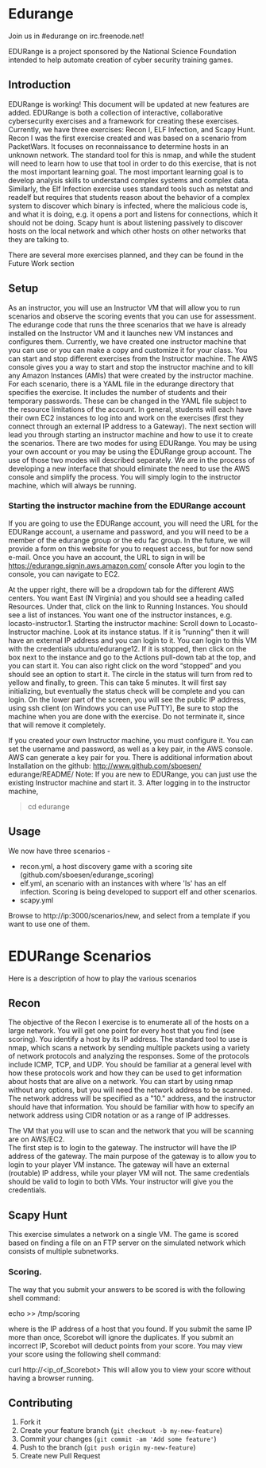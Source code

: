 # Edurange

Join us in #edurange on irc.freenode.net!

EDURange is a project sponsored by the National Science Foundation intended to help automate creation of cyber security training games.
## Introduction
EDURange is working!  This document will be updated at new features are added.  EDURange is both a collection of interactive, collaborative cybersecurity exercises and a framework for creating these exercises. Currently, we have
three exercises: Recon I, ELF Infection, and Scapy Hunt. Recon I was the first exercise created and was based on a scenario
from PacketWars. It focuses on reconnaissance to determine hosts in an unknown network. The standard
tool for this is nmap, and while the student will need to learn how to use that tool in order to do this exercise,
that is not the most important learning goal. The most important learning goal is to develop analysis skills to understand complex systems and complex data. Similarly, the Elf Infection exercise uses standard tools
such as netstat and readelf but requires that students reason about the behavior of a complex system to discover which
binary is infected, where the malicious code is, and what it is doing, e.g. it opens a port and listens for connections, which it should not be doing. Scapy hunt is about listening passively to discover hosts on
the local network and which other hosts on other networks that they are talking to.

There are several more exercises planned, and they can be found in the Future Work section

## Setup

As an instructor, you will use an Instructor VM that will allow you to run scenarios and observe the scoring
events that you can use for assessment. The edurange code that runs the three scenarios that we have is
already installed on the Instructor VM and it launches new VM instances and configures them. Currently,
we have created one instructor machine that you can use or you can make a copy and customize it for your
class. You can start and stop different exercises from the Instructor machine. The AWS console gives you
a way to start and stop the instructor machine and to kill any Amazon Instances (AMIs) that were created
by the instructor machine. For each scenario, there is a YAML file in the edurange directory that specifies the
exercise. It includes the number of students and their temporary passwords. These can be changed in the
YAML file subject to the resource limitations of the account. In general, students will each have their own
EC2 instances to log into and work on the exercises (first they connect through an external IP address to a
Gateway). The next section will lead you through starting an instructor machine and how to use it to create
the scenarios. There are two modes for using EDURange. You may be using your own account or you may
be using the EDURange group account. The use of those two modes will described separately.  We are in the process
of developing a new interface that should eliminate the need to use the AWS console and simplify the process.
You will simply login to the instructor machine, which will always be running.


### Starting the instructor machine from the EDURange account
If you are going to use the EDURange account, you will need the URL for the EDURange account, a
username and password, and you will need to be a member of the edurange group or the edu
fac group. In
the future, we will provide a form on this website for you to request access, but for now send e-mail. Once
you have an account, the URL to sign in will be
https://edurange.signin.aws.amazon.com/
console
After you login to the console, you can navigate to EC2.

At the upper right, there will be a dropdown tab for the different AWS centers. You want East (N Virginia)
and you should see a heading called Resources. Under that, click on the link to
Running Instances. You
should see a list of instances. You want one of the instructor instances, e.g. locasto-instructor.1.
Starting the instructor machine: Scroll down to Locasto-Instructor machine. Look at its instance
status. If it is ”running” then it will have an external IP address and you can login to it. You can login
to this VM with the credentials ubuntu/edurange12. If it is stopped, then click on the box next to the
instance and go to the Actions pull-down tab at the top, and you can start it. You can also right click
on the word “stopped” and you should see an option to start it. The circle in the status will turn from
red to yellow and finally, to green. This can take 5 minutes. It will first say initializing, but eventually
the status check will be complete and you can login. On the lower part of the screen, you will see the
public IP address, using ssh client (on Windows you can use PuTTY),
Be sure to stop the machine when you are done with the exercise.
Do not terminate it, since that
will remove it completely.

If you created your own Instructor machine, you must configure it. You can set the username and
password, as well as a key pair, in the AWS console. AWS can generate a key pair for you. There is
additional information about Installation on the github:
http://www.github.com/sboesen/
edurange/README/
Note: If you are new to EDURange, you can just use the existing Instructor machine and start it.
3.
After logging in to the instructor machine,
> cd edurange
## Usage

We now have three scenarios -
- recon.yml, a host discovery game with a scoring site (github.com/sboesen/edurange_scoring)
- elf.yml, an scenario with an instances with where 'ls' has an elf infection. Scoring is being developed to support elf and other scenarios.
- scapy.yml

Browse to http://ip:3000/scenarios/new, and select from a template if you want to use one of them.



# EDURange Scenarios


Here is a description of how to play the various scenarios

## Recon
The objective of the Recon I exercise is to enumerate all of the hosts on a large network.  You will get
one point for every host that you find (see scoring).  You identify a host by its IP address.
The standard tool to use is nmap, which scans a network by sending multiple packets using a variety of network protocols
and analyzing the responses.
Some of the protocols include ICMP, TCP, and UDP.  You should be familiar at a general level with how these
protocols work and how they can be used to get information about hosts that are alive on a network.
You can start by using nmap without any options, but you will
need the network address to be scanned.  The network address will be specified as a "10." address, and the instructor
should have that information.  You should
be familiar with how to specify an network address using CIDR notation or as a range of IP addresses.


The VM that you will use to scan and the network
that you will be scanning are on AWS/EC2.  
The first step  is to login to the gateway.  The instructor will have the IP address of the gateway.
The main purpose of the gateway is to allow you to login to your player VM instance.  The gateway
will have an external (routable) IP address, while your player VM will not.  The same credentials
should be valid to login to both VMs.   Your instructor will give you the credentials.


## Scapy Hunt
This exercise simulates a network on a single VM.
The game is scored based on finding a file on an FTP server on the simulated network which consists of multiple
subnetworks.


### Scoring.
The way that you submit your answers to be scored is with the following shell command:

echo <answer IP> >> /tmp/scoring

where <answer IP> is the IP address of a host that you found.  If you submit the same IP more than once,
Scorebot will ignore the duplicates.  If you submit an incorrect IP, Scorebot will deduct points from your
score.  You may view your score using the following shell command:

curl http://<ip_of_Scorebot>
This will allow you to view your score without having a browser running.




## Contributing

1. Fork it
2. Create your feature branch (`git checkout -b my-new-feature`)
3. Commit your changes (`git commit -am 'Add some feature'`)
4. Push to the branch (`git push origin my-new-feature`)
5. Create new Pull Request
